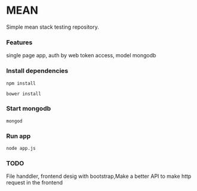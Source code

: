 # MEAN
Simple mean stack testing repository.

### Features
  single page app, auth by web token access, model mongodb  

### Install dependencies
```
npm install 
```

```
bower install 
```

### Start mongodb

```
mongod
```

### Run app
```
node app.js
```

### TODO
 File handdler, frontend desig with bootstrap,Make a better API to make http request in the frontend





